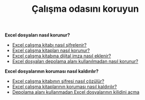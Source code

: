 ﻿---
title: Çalışma odasını koruyun
second_title: Aspose.Cells Cloud Documen
linktitle: Koruma
type: docs
url: /tr/protect/
keywords: Protect and unprotect Excel workbook
description: Aspose.Cells Cloud REST API, Excel çalışma kitabının korunmasını ve korumasının kaldırılmasını destekler. SDK çeşitli geliştirme dillerini destekler. Bunlar arasında Android, C#, Go, Java, NodeJS, Perl, PHP, Python, Ruby ve Swift bulunur
weight: 36
kwords: Excel, Office Cloud, REST API, Elektronik Tablo, PDF, CSV, Json, Markdwon, Koruma çalışma kitabı
---
**Excel dosyaları nasıl korunur?**

- [Excel çalışma kitabı nasıl şifrelenir?](/cells/tr/workbook/encrypt/)
- [Excel çalışma kitapları nasıl korunur?](/cells/tr/workbook/protect/)
- [Excel çalışma kitabına dijital imza nasıl eklenir?](/cells/tr/workbook/digital-signature/)
- [Excel dosyaları depolama alanı kullanılmadan nasıl korunur?](/cells/tr/protect/without-using-storage/)

**Excel dosyalarının koruması nasıl kaldırılır?**

- [Excel çalışma kitabının şifresi nasıl çözülür?](/cells/tr/workbook/decrypt/)
- [Excel çalışma kitaplarının koruması nasıl kaldırılır?](/cells/tr/workbook/unprotect/)
- [Depolama alanı kullanmadan Excel dosyalarının kilidini açma](/cells/tr/unlock/without-using-storage/)
